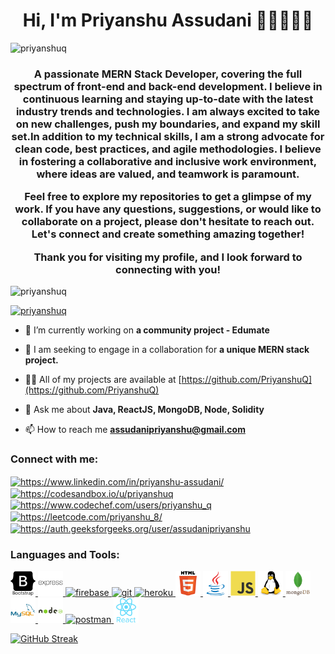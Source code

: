 <h1 align="center">Hi, I'm Priyanshu Assudani 👋🏼🧑🏻‍💻</h1>

<p align="left"> <img src="https://github.com/PriyanshuQ/PriyanshuQ/assets/80645068/b6029471-2406-4292-85a0-3df20787d347" alt="priyanshuq" /> </p>

<h3 align="center">A passionate MERN Stack Developer, covering the full spectrum of front-end and back-end development. I believe in continuous learning and staying up-to-date with the latest industry trends and technologies. I am always excited to take on new challenges, push my boundaries, and expand my skill set.In addition to my technical skills, I am a strong advocate for clean code, best practices, and agile methodologies. I believe in fostering a collaborative and inclusive work environment, where ideas are valued, and teamwork is paramount.

Feel free to explore my repositories to get a glimpse of my work. If you have any questions, suggestions, or would like to collaborate on a project, please don't hesitate to reach out. Let's connect and create something amazing together!

Thank you for visiting my profile, and I look forward to connecting with you!</h3>

<p align="left"> <img src="https://komarev.com/ghpvc/?username=priyanshuq&label=Profile%20views&color=0e75b6&style=flat" alt="priyanshuq" /> </p>

<p align="left"> <a href="https://github.com/ryo-ma/github-profile-trophy"><img src="https://github-profile-trophy.vercel.app/?username=priyanshuq" alt="priyanshuq" /></a> </p>

- 🔭 I’m currently working on **a community project - Edumate**

- 👯 I am seeking to engage in a collaboration for **a unique MERN stack project.**

- 👨‍💻 All of my projects are available at [https://github.com/PriyanshuQ](https://github.com/PriyanshuQ)

- 💬 Ask me about **Java, ReactJS, MongoDB, Node, Solidity**

- 📫 How to reach me **assudanipriyanshu@gmail.com**

<h3 align="left">Connect with me:</h3>
<p align="left">
<a href="https://linkedin.com/in/https://www.linkedin.com/in/priyanshu-assudani/" target="blank"><img align="center" src="https://raw.githubusercontent.com/rahuldkjain/github-profile-readme-generator/master/src/images/icons/Social/linked-in-alt.svg" alt="https://www.linkedin.com/in/priyanshu-assudani/" height="30" width="40" /></a>
<a href="https://codesandbox.com/https://codesandbox.io/u/priyanshuq" target="blank"><img align="center" src="https://raw.githubusercontent.com/rahuldkjain/github-profile-readme-generator/master/src/images/icons/Social/codesandbox.svg" alt="https://codesandbox.io/u/priyanshuq" height="30" width="40" /></a>
<a href="https://www.codechef.com/users/https://www.codechef.com/users/priyanshu_q" target="blank"><img align="center" src="https://cdn.jsdelivr.net/npm/simple-icons@3.1.0/icons/codechef.svg" alt="https://www.codechef.com/users/priyanshu_q" height="30" width="40" /></a>
<a href="https://www.leetcode.com/https://leetcode.com/priyanshu_8/" target="blank"><img align="center" src="https://raw.githubusercontent.com/rahuldkjain/github-profile-readme-generator/master/src/images/icons/Social/leet-code.svg" alt="https://leetcode.com/priyanshu_8/" height="30" width="40" /></a>
<a href="https://auth.geeksforgeeks.org/user/https://auth.geeksforgeeks.org/user/assudanipriyanshu" target="blank"><img align="center" src="https://raw.githubusercontent.com/rahuldkjain/github-profile-readme-generator/master/src/images/icons/Social/geeks-for-geeks.svg" alt="https://auth.geeksforgeeks.org/user/assudanipriyanshu" height="30" width="40" /></a>
</p>

<h3 align="left">Languages and Tools:</h3>
<p align="left"> <a href="https://getbootstrap.com" target="_blank" rel="noreferrer"> <img src="https://raw.githubusercontent.com/devicons/devicon/master/icons/bootstrap/bootstrap-plain-wordmark.svg" alt="bootstrap" width="40" height="40"/> </a> <a href="https://expressjs.com" target="_blank" rel="noreferrer"> <img src="https://raw.githubusercontent.com/devicons/devicon/master/icons/express/express-original-wordmark.svg" alt="express" width="40" height="40"/> </a> <a href="https://firebase.google.com/" target="_blank" rel="noreferrer"> <img src="https://www.vectorlogo.zone/logos/firebase/firebase-icon.svg" alt="firebase" width="40" height="40"/> </a> <a href="https://git-scm.com/" target="_blank" rel="noreferrer"> <img src="https://www.vectorlogo.zone/logos/git-scm/git-scm-icon.svg" alt="git" width="40" height="40"/> </a> <a href="https://heroku.com" target="_blank" rel="noreferrer"> <img src="https://www.vectorlogo.zone/logos/heroku/heroku-icon.svg" alt="heroku" width="40" height="40"/> </a> <a href="https://www.w3.org/html/" target="_blank" rel="noreferrer"> <img src="https://raw.githubusercontent.com/devicons/devicon/master/icons/html5/html5-original-wordmark.svg" alt="html5" width="40" height="40"/> </a> <a href="https://www.java.com" target="_blank" rel="noreferrer"> <img src="https://raw.githubusercontent.com/devicons/devicon/master/icons/java/java-original.svg" alt="java" width="40" height="40"/> </a> <a href="https://developer.mozilla.org/en-US/docs/Web/JavaScript" target="_blank" rel="noreferrer"> <img src="https://raw.githubusercontent.com/devicons/devicon/master/icons/javascript/javascript-original.svg" alt="javascript" width="40" height="40"/> </a> <a href="https://www.linux.org/" target="_blank" rel="noreferrer"> <img src="https://raw.githubusercontent.com/devicons/devicon/master/icons/linux/linux-original.svg" alt="linux" width="40" height="40"/> </a> <a href="https://www.mongodb.com/" target="_blank" rel="noreferrer"> <img src="https://raw.githubusercontent.com/devicons/devicon/master/icons/mongodb/mongodb-original-wordmark.svg" alt="mongodb" width="40" height="40"/> </a> <a href="https://www.mysql.com/" target="_blank" rel="noreferrer"> <img src="https://raw.githubusercontent.com/devicons/devicon/master/icons/mysql/mysql-original-wordmark.svg" alt="mysql" width="40" height="40"/> </a> <a href="https://nodejs.org" target="_blank" rel="noreferrer"> <img src="https://raw.githubusercontent.com/devicons/devicon/master/icons/nodejs/nodejs-original-wordmark.svg" alt="nodejs" width="40" height="40"/> </a> <a href="https://postman.com" target="_blank" rel="noreferrer"> <img src="https://www.vectorlogo.zone/logos/getpostman/getpostman-icon.svg" alt="postman" width="40" height="40"/> </a> <a href="https://reactjs.org/" target="_blank" rel="noreferrer"> <img src="https://raw.githubusercontent.com/devicons/devicon/master/icons/react/react-original-wordmark.svg" alt="react" width="40" height="40"/> </a> </p>


[![GitHub Streak](https://github-readme-streak-stats.herokuapp.com?user=PriyanshuQ)](https://git.io/streak-stats)
